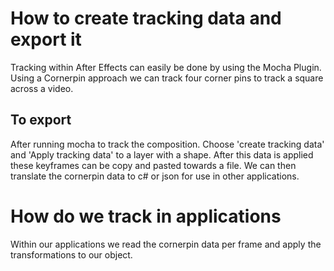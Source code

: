 # How to create tracking data and export it
Tracking within After Effects can easily be done by using the Mocha Plugin.
Using a Cornerpin approach we can track four corner pins to track a square across a video.

## To export
After running mocha to track the composition. Choose 'create tracking data' and 'Apply tracking data' to a layer with a shape. After this data is applied these keyframes can be copy and pasted towards a file. We can then translate the cornerpin data to c# or json for use in other applications.

# How do we track in applications
Within our applications we read the cornerpin data per frame and apply the transformations to our object.